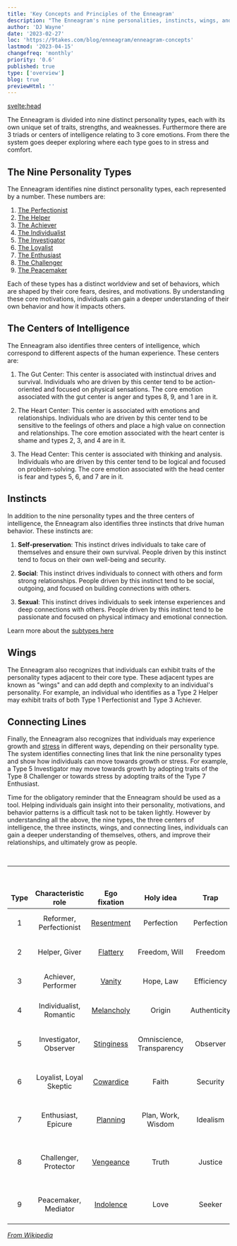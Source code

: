```yaml
---
title: 'Key Concepts and Principles of the Enneagram'
description: "The Enneagram's nine personalities, instincts, wings, and connecting lines for self-discovery and personal growth."
author: 'DJ Wayne'
date: '2023-02-27'
loc: 'https://9takes.com/blog/enneagram/enneagram-concepts'
lastmod: '2023-04-15'
changefreq: 'monthly'
priority: '0.6'
published: true
type: ['overview']
blog: true
previewHtml: ''
---
```


<svelte:head>

<!-- <meta property="og:image" content="" /> -->
  <link rel="canonical" href="https://9takes.com/blog/enneagram/enneagram-concepts">
</svelte:head>

<p class="firstLetter">The Enneagram is divided into nine distinct personality types, each with its own unique set of traits, strengths, and weaknesses. Furthermore there are 3 triads or centers of intelligence relating to 3 core emotions. From there the system goes deeper exploring where each type goes to in stress and comfort.</p>

## The Nine Personality Types

The Enneagram identifies nine distinct personality types, each represented by a number. These numbers are:

1. <a href="/blog/enneagram/enneagram-type-1" >The Perfectionist</a>
2. <a href="/blog/enneagram/enneagram-type-2" >The Helper</a>
3. <a href="/blog/enneagram/enneagram-type-3" >The Achiever</a>
4. <a href="/blog/enneagram/enneagram-type-4" >The Individualist</a>
5. <a href="/blog/enneagram/enneagram-type-5" >The Investigator</a>
6. <a href="/blog/enneagram/enneagram-type-6" >The Loyalist</a>
7. <a href="/blog/enneagram/enneagram-type-7" >The Enthusiast</a>
8. <a href="/blog/enneagram/enneagram-type-8" >The Challenger</a>
9. <a href="/blog/enneagram/enneagram-type-9" >The Peacemaker</a>

Each of these types has a distinct worldview and set of behaviors, which are shaped by their core fears, desires, and motivations. By understanding these core motivations, individuals can gain a deeper understanding of their own behavior and how it impacts others.

## The Centers of Intelligence

The Enneagram also identifies three centers of intelligence, which correspond to different aspects of the human experience. These centers are:

1. The Gut Center: This center is associated with instinctual drives and survival. Individuals who are driven by this center tend to be action-oriented and focused on physical sensations. The core emotion associated with the gut center is anger and types 8, 9, and 1 are in it.

2. The Heart Center: This center is associated with emotions and relationships. Individuals who are driven by this center tend to be sensitive to the feelings of others and place a high value on connection and relationships. The core emotion associated with the heart center is shame and types 2, 3, and 4 are in it.

3. The Head Center: This center is associated with thinking and analysis. Individuals who are driven by this center tend to be logical and focused on problem-solving. The core emotion associated with the head center is fear and types 5, 6, and 7 are in it.

## Instincts

In addition to the nine personality types and the three centers of intelligence, the Enneagram also identifies three instincts that drive human behavior. These instincts are:

1. **Self-preservation**: This instinct drives individuals to take care of themselves and ensure their own survival. People driven by this instinct tend to focus on their own well-being and security.

2. **Social**: This instinct drives individuals to connect with others and form strong relationships. People driven by this instinct tend to be social, outgoing, and focused on building connections with others.

3. **Sexual**: This instinct drives individuals to seek intense experiences and deep connections with others. People driven by this instinct tend to be passionate and focused on physical intimacy and emotional connection.

Learn more about the <a href="/blog/enneagram/enneagram-instinctual-subtypes">subtypes here </a>

## Wings

The Enneagram also recognizes that individuals can exhibit traits of the personality types adjacent to their core type. These adjacent types are known as "wings" and can add depth and complexity to an individual's personality. For example, an individual who identifies as a Type 2 Helper may exhibit traits of both Type 1 Perfectionist and Type 3 Achiever.

## Connecting Lines

Finally, the Enneagram also recognizes that individuals may experience growth and [stress](/blog/enneagram/enneagram-stress-number) in different ways, depending on their personality type. The system identifies connecting lines that link the nine personality types and show how individuals can move towards growth or stress. For example, a Type 5 Investigator may move towards growth by adopting traits of the Type 8 Challenger or towards stress by adopting traits of the Type 7 Enthusiast.

Time for the obligatory reminder that the Enneagram should be used as a tool. Helping individuals gain insight into their personality, motivations, and behavior patterns is a difficult task not to be taken lightly. However by understanding all the above, the nine types, the three centers of intelligence, the three instincts, wings, and connecting lines, individuals can gain a deeper understanding of themselves, others, and improve their relationships, and ultimately grow as people.

<br>
<hr>
<br>

<div class="scroll-table">

| Type | Characteristic role     | Ego fixation                                                     | Holy idea                 | Trap         | Basic fear                               | Basic desire                             | [Temptation](https://en.wikipedia.org/wiki/Temptation)                                                               | [Vice](https://en.wikipedia.org/wiki/Seven_deadly_sins)/Passion | [Virtue](https://en.wikipedia.org/wiki/Virtue)                             | Stress/ Disintegration | Security/ Integration |
| ---- | ----------------------- | ---------------------------------------------------------------- | ------------------------- | ------------ | ---------------------------------------- | ---------------------------------------- | -------------------------------------------------------------------------------------------------------------------- | --------------------------------------------------------------- | -------------------------------------------------------------------------- | ---------------------- | --------------------- |
| 1    | Reformer, Perfectionist | [Resentment](https://en.wikipedia.org/wiki/Resentment)           | Perfection                | Perfection   | Corruptness, imbalance, being bad        | Goodness, integrity, balance             | [Hypocrisy](https://en.wikipedia.org/wiki/Hypocrisy), [hypercriticism](https://en.wikipedia.org/wiki/Hypercriticism) | [Anger](https://en.wikipedia.org/wiki/Anger)                    | [Serenity](https://en.wikipedia.org/wiki/Calmness)                         | 4                      | 7                     |
| 2    | Helper, Giver           | [Flattery](https://en.wikipedia.org/wiki/Flattery)               | Freedom, Will             | Freedom      | Being unlovable                          | To feel worthy of love                   | Deny own needs, [manipulation](https://en.wikipedia.org/wiki/Psychological_manipulation)                             | [Pride](https://en.wikipedia.org/wiki/Pride)                    | [Humility](https://en.wikipedia.org/wiki/Humility)                         | 8                      | 4                     |
| 3    | Achiever, Performer     | [Vanity](https://en.wikipedia.org/wiki/Vanity)                   | Hope, Law                 | Efficiency   | Worthlessness                            | To feel valuable                         | Pushing self to always be "the best"                                                                                 | [Deceit](https://en.wikipedia.org/wiki/Deceit)                  | [Truthfulness](https://en.wikipedia.org/wiki/Honesty)                      | 9                      | 6                     |
| 4    | Individualist, Romantic | [Melancholy](<https://en.wikipedia.org/wiki/Depression_(mood)>)  | Origin                    | Authenticity | Having no identity or significance       | To be uniquely themselves                | To overuse imagination in search of self                                                                             | [Envy](https://en.wikipedia.org/wiki/Envy)                      | [Equanimity](https://en.wikipedia.org/wiki/Equanimity) (Emotional Balance) | 2                      | 1                     |
| 5    | Investigator, Observer  | [Stinginess](https://en.wikipedia.org/wiki/Stinginess)           | Omniscience, Transparency | Observer     | Helplessness, incapability, incompetence | Mastery, understanding                   | Replacing direct experience with concepts                                                                            | [Avarice](https://en.wikipedia.org/wiki/Avarice)                | [Detachment](<https://en.wikipedia.org/wiki/Detachment_(philosophy)>)      | 7                      | 8                     |
| 6    | Loyalist, Loyal Skeptic | [Cowardice](https://en.wikipedia.org/wiki/Cowardice)             | Faith                     | Security     | Being without support or guidance        | To have support and guidance             | Indecision, doubt, seeking reassurance                                                                               | [Fear](https://en.wikipedia.org/wiki/Fear)                      | [Courage](https://en.wikipedia.org/wiki/Courage)                           | 3                      | 9                     |
| 7    | Enthusiast, Epicure     | [Planning](https://en.wikipedia.org/wiki/Planning)               | Plan, Work, Wisdom        | Idealism     | Being unfulfilled, trapped, deprived     | To be satisfied and content              | Thinking fulfillment is somewhere else                                                                               | [Gluttony](https://en.wikipedia.org/wiki/Gluttony)              | [Sobriety](https://en.wikipedia.org/wiki/Sobriety)                         | 1                      | 5                     |
| 8    | Challenger, Protector   | [Vengeance](<https://en.wikipedia.org/wiki/Vengeance_(concept)>) | Truth                     | Justice      | Being controlled, harmed, violated       | To gain influence and be self-sufficient | Thinking they are completely self-sufficient                                                                         | [Lust](https://en.wikipedia.org/wiki/Lust)                      | [Innocence](https://en.wikipedia.org/wiki/Innocence)                       | 5                      | 2                     |
| 9    | Peacemaker, Mediator    | [Indolence](https://en.wikipedia.org/wiki/Laziness)              | Love                      | Seeker       | Loss, fragmentation, separation          | Wholeness, peace of mind                 | Avoiding conflicts, avoiding self-assertion                                                                          | [Sloth](<https://en.wikipedia.org/wiki/Sloth_(deadly_sin)>)     | [Action](https://en.wikipedia.org/wiki/Proactivity)                        | 6                      | 3                     |

</div>
<cite><a target="_blank" href="https://en.wikipedia.org/wiki/Enneagram_of_Personality">From Wikipedia</a></cite>

 <div>

<script type="application/ld+json">
  {
  "@context": "http://schema.org",
  "type": "BlogPosting",
  "about": {
    "type": "Thing",
    "name": "Enneagram"
  },
  "articleBody": "In this blog post, we explore the basic concepts of the Enneagram, a personality typing system that can help you understand yourself and others better. We provide an overview of the nine Enneagram types and explain how they relate to different personality traits. Whether you are new to the Enneagram or have been studying it for a while, this post is a great resource for gaining a deeper understanding of this powerful tool for personal growth and development.",
  "author": {
    "type": "Person",
    "name": "DJ Wayne",
"sameAs": [
      {
        "@id": "https://www.instagram.com/djwayne3/"
      },
          {
            "@id": "https://www.linkedin.com/in/davidtwayne/"
          },
      {
        "@id": "https://twitter.com/djwayne3"
      }
     ]
  },
  "dateModified": "2023-02-28",
  "datePublished": "2023-02-28",
  "description": "The Enneagram's nine personalities, instincts, wings, and connecting lines for self-discovery and personal growth.",
  "headline": "Enneagram Concepts",
  "mainEntityOfPage": {
    "id": "https://9takes.com/blog/enneagram/enneagram-concepts",
    "type": "WebPage"
  },
  "mentions": {
        "@type": "Thing",
        "name": "Enneagram"
      },
  "publisher": {
        "@type": "Organization",
        "sameAs": [
          {
            "@id": "https://www.instagram.com/9takesdotcom/"
          },
          {
            "@id": "https://twitter.com/9takesdotcom"
          }
        ],
        "logo": {
          "@type": "ImageObject",
          "url": {
            "@id": "https://9takes.com/brand/darkRubix.png"
          }
        },
        "name": "9takes"
    }
}
</script>
</div>

<style>
.scroll-table {
    overflow-x: scroll;
}
tr {

    border: var(--classic-border);
    text-align: center;
}
td {

    border: var(--classic-border);
    text-align: center;
}
th {

    border: var(--classic-border);
    text-align: center;
}
.scroll-table::-webkit-scrollbar {
    width: 1rem;
}

.scroll-table::-webkit-scrollbar-track {
    box-shadow: 0 0 .2rem var(--color-p-origin);
    border-radius:5px;
}

.scroll-table::-webkit-scrollbar-thumb {
    background-color: var(--color-p-origin);
    border-radius:5px
}

</style>
